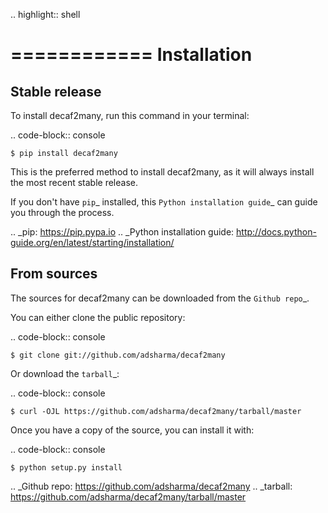 .. highlight:: shell

============
Installation
============


Stable release
--------------

To install decaf2many, run this command in your terminal:

.. code-block:: console

    $ pip install decaf2many

This is the preferred method to install decaf2many, as it will always install the most recent stable release.

If you don't have `pip`_ installed, this `Python installation guide`_ can guide
you through the process.

.. _pip: https://pip.pypa.io
.. _Python installation guide: http://docs.python-guide.org/en/latest/starting/installation/


From sources
------------

The sources for decaf2many can be downloaded from the `Github repo`_.

You can either clone the public repository:

.. code-block:: console

    $ git clone git://github.com/adsharma/decaf2many

Or download the `tarball`_:

.. code-block:: console

    $ curl -OJL https://github.com/adsharma/decaf2many/tarball/master

Once you have a copy of the source, you can install it with:

.. code-block:: console

    $ python setup.py install


.. _Github repo: https://github.com/adsharma/decaf2many
.. _tarball: https://github.com/adsharma/decaf2many/tarball/master
